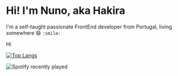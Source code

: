# Hi! I'm Nuno, aka Hakira

I'm a self-taught passionate FrontEnd developer from Portugal, living somewhere :smile: `:smile:`

Hi

[![Top Langs](https://github-readme-stats.vercel.app/api/top-langs/?username=Hakira-Shymuy)](https://github.com/Hakira-Shymuy/github-readme-stats)

![Spotify recently played](https://spotify-recently-played-readme.vercel.app/api?user=11176665094)